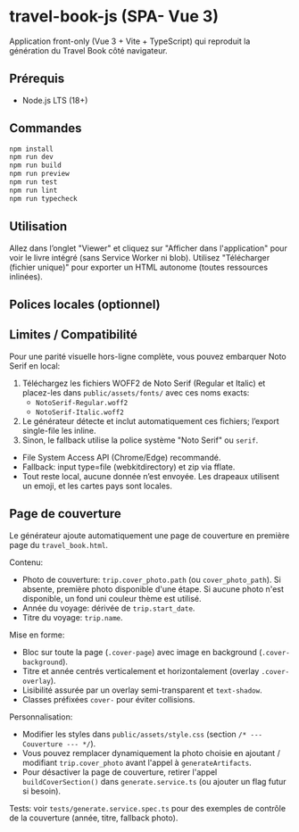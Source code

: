 # travel-book-js (SPA- Vue 3)

Application front-only (Vue 3 + Vite + TypeScript) qui reproduit la génération du Travel Book côté navigateur.

## Prérequis

- Node.js LTS (18+)

## Commandes

```bash
npm install
npm run dev
npm run build
npm run preview
npm run test
npm run lint
npm run typecheck
```

## Utilisation

 Allez dans l’onglet "Viewer" et cliquez sur "Afficher dans l'application" pour voir le livre intégré (sans Service Worker ni blob).
 Utilisez "Télécharger (fichier unique)" pour exporter un HTML autonome (toutes ressources inlinées).

## Polices locales (optionnel)
## Limites / Compatibilité
Pour une parité visuelle hors-ligne complète, vous pouvez embarquer Noto Serif en local:

1. Téléchargez les fichiers WOFF2 de Noto Serif (Regular et Italic) et placez-les dans `public/assets/fonts/` avec ces noms exacts:
	- `NotoSerif-Regular.woff2`
	- `NotoSerif-Italic.woff2`
2. Le générateur détecte et inclut automatiquement ces fichiers; l’export single-file les inline.
3. Sinon, le fallback utilise la police système "Noto Serif" ou `serif`.
- File System Access API (Chrome/Edge) recommandé.
- Fallback: input type=file (webkitdirectory) et zip via fflate.
- Tout reste local, aucune donnée n’est envoyée. Les drapeaux utilisent un emoji, et les cartes pays sont locales.

## Page de couverture

Le générateur ajoute automatiquement une page de couverture en première page du `travel_book.html`.

Contenu:

- Photo de couverture: `trip.cover_photo.path` (ou `cover_photo_path`). Si absente, première photo disponible d'une étape. Si aucune photo n'est disponible, un fond uni couleur thème est utilisé.
- Année du voyage: dérivée de `trip.start_date`.
- Titre du voyage: `trip.name`.

Mise en forme:

- Bloc sur toute la page (`.cover-page`) avec image en background (`.cover-background`).
- Titre et année centrés verticalement et horizontalement (overlay `.cover-overlay`).
- Lisibilité assurée par un overlay semi-transparent et `text-shadow`.
- Classes préfixées `cover-` pour éviter collisions.

Personnalisation:

- Modifier les styles dans `public/assets/style.css` (section `/* --- Couverture --- */`).
- Vous pouvez remplacer dynamiquement la photo choisie en ajoutant / modifiant `trip.cover_photo` avant l'appel à `generateArtifacts`.
- Pour désactiver la page de couverture, retirer l'appel `buildCoverSection()` dans `generate.service.ts` (ou ajouter un flag futur si besoin).

Tests: voir `tests/generate.service.spec.ts` pour des exemples de contrôle de la couverture (année, titre, fallback photo).
